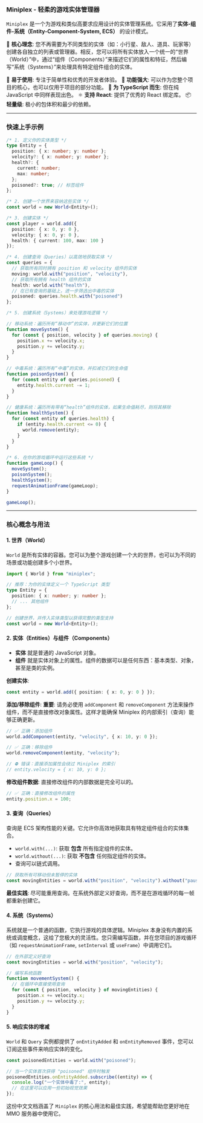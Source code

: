 ### Miniplex - 轻柔的游戏实体管理器

`Miniplex` 是一个为游戏和类似高要求应用设计的实体管理系统。它采用了**实体-组件-系统（Entity-Component-System, ECS）** 的设计模式。

🚀 **核心理念**: 您不再需要为不同类型的实体（如：小行星、敌人、道具、玩家等）创建各自独立的列表或管理器。相反，您可以将所有实体放入一个统一的“世界（World）”中，通过“组件（Components）”来描述它们的属性和特征，然后编写“系统（Systems）”来处理具有特定组件组合的实体。

🍳 **易于使用**: 专注于简单性和优秀的开发者体验。
💪 **功能强大**: 可以作为您整个项目的核心，也可以仅用于项目的部分功能。
🧩 **为 TypeScript 而生**: 但在纯 JavaScript 中同样表现出色。
⚛️ **支持 React**: 提供了优秀的 React 绑定库。
📦 **轻量级**: 极小的包体积和最少的依赖。

---

### 快速上手示例

```typescript
/* 1. 定义你的实体类型 */
type Entity = {
  position: { x: number; y: number };
  velocity?: { x: number; y: number };
  health?: {
    current: number;
    max: number;
  };
  poisoned?: true; // 标签组件
};

/* 2. 创建一个世界来容纳这些实体 */
const world = new World<Entity>();

/* 3. 创建实体 */
const player = world.add({
  position: { x: 0, y: 0 },
  velocity: { x: 0, y: 0 },
  health: { current: 100, max: 100 }
});

/* 4. 创建查询（Queries）以高效地获取实体 */
const queries = {
  // 获取所有同时拥有 position 和 velocity 组件的实体
  moving: world.with("position", "velocity"),
  // 获取所有拥有 health 组件的实体
  health: world.with("health"),
  // 在已有查询的基础上，进一步筛选出中毒的实体
  poisoned: queries.health.with("poisoned")
};

/* 5. 创建系统（Systems）来处理游戏逻辑 */

// 移动系统：遍历所有“移动中”的实体，并更新它们的位置
function moveSystem() {
  for (const { position, velocity } of queries.moving) {
    position.x += velocity.x;
    position.y += velocity.y;
  }
}

// 中毒系统：遍历所有“中毒”的实体，并扣减它们的生命值
function poisonSystem() {
  for (const entity of queries.poisoned) {
    entity.health.current -= 1;
  }
}

// 健康系统：遍历所有带有“health”组件的实体，如果生命值耗尽，则将其移除
function healthSystem() {
  for (const entity of queries.health) {
    if (entity.health.current <= 0) {
      world.remove(entity);
    }
  }
}

/* 6. 在你的游戏循环中运行这些系统 */
function gameLoop() {
  moveSystem();
  poisonSystem();
  healthSystem();
  requestAnimationFrame(gameLoop);
}

gameLoop();
```

---

### 核心概念与用法

#### 1. 世界（World）
`World` 是所有实体的容器。您可以为整个游戏创建一个大的世界，也可以为不同的场景或功能创建多个小世界。

```typescript
import { World } from "miniplex";

// 推荐：为你的实体定义一个 TypeScript 类型
type Entity = {
  position: { x: number; y: number };
  // ... 其他组件
};

// 创建世界，并传入实体类型以获得完整的类型支持
const world = new World<Entity>();
```

#### 2. 实体（Entities）与组件（Components）
*   **实体** 就是普通的 JavaScript 对象。
*   **组件** 就是实体对象上的属性。组件的数据可以是任何东西：基本类型、对象，甚至是类的实例。

**创建实体**:
```typescript
const entity = world.add({ position: { x: 0, y: 0 } });
```

**添加/移除组件**:
**重要**: 请务必使用 `addComponent` 和 `removeComponent` 方法来操作组件，而不是直接修改对象属性。这样才能确保 Miniplex 的内部索引（查询）能够正确更新。

```typescript
// ✅ 正确：添加组件
world.addComponent(entity, "velocity", { x: 10, y: 0 });

// ✅ 正确：移除组件
world.removeComponent(entity, "velocity");

// ⛔️ 错误：直接添加属性会绕过 Miniplex 的索引
// entity.velocity = { x: 10, y: 0 };
```

**修改组件数据**:
直接修改组件的内部数据是完全可以的。

```typescript
// ✅ 正确：直接修改组件的属性
entity.position.x = 100;
```

#### 3. 查询（Queries）
查询是 ECS 架构性能的关键。它允许你高效地获取具有特定组件组合的实体集合。

*   `world.with(...)`: 获取 **包含** 所有指定组件的实体。
*   `world.without(...)`: 获取 **不包含** 任何指定组件的实体。
*   查询可以链式调用。

```typescript
// 获取所有可移动但未暂停的实体
const movingEntities = world.with("position", "velocity").without("paused");
```

**最佳实践**: 尽可能重用查询。在系统外部定义好查询，而不是在游戏循环的每一帧都重新创建它。

#### 4. 系统（Systems）
系统就是一个普通的函数，它执行游戏的具体逻辑。Miniplex 本身没有内置的系统或调度概念，这给了您极大的灵活性。您只需编写函数，并在您项目的游戏循环（如 `requestAnimationFrame`, `setInterval` 或 `useFrame`）中调用它们。

```typescript
// 在外部定义好查询
const movingEntities = world.with("position", "velocity");

// 编写系统函数
function movementSystem() {
  // 在循环中直接使用查询
  for (const { position, velocity } of movingEntities) {
    position.x += velocity.x;
    position.y += velocity.y;
  }
}
```

#### 5. 响应实体的增减
`World` 和 `Query` 实例都提供了 `onEntityAdded` 和 `onEntityRemoved` 事件，您可以订阅这些事件来响应实体的变化。

```typescript
const poisonedEntities = world.with("poisoned");

// 当一个实体首次获得 "poisoned" 组件时触发
poisonedEntities.onEntityAdded.subscribe((entity) => {
  console.log("一个实体中毒了:", entity);
  // 在这里可以应用一些初始视觉效果
});
```

这份中文文档涵盖了 `Miniplex` 的核心用法和最佳实践，希望能帮助您更好地在 MMO 服务器中使用它。
